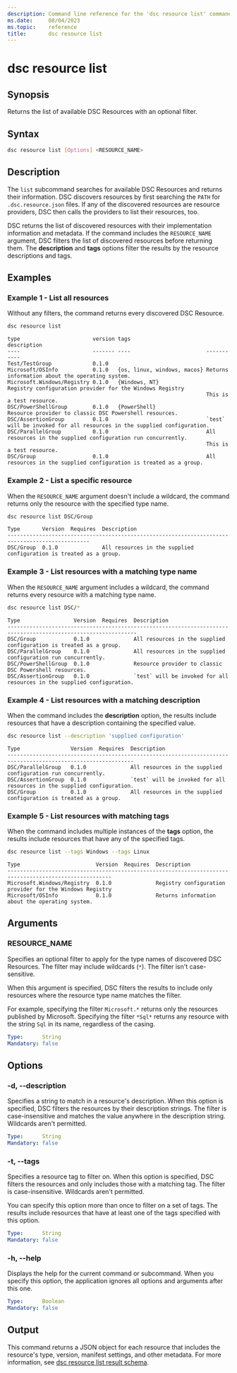 ```yaml
---
description: Command line reference for the 'dsc resource list' command
ms.date:     08/04/2023
ms.topic:    reference
title:       dsc resource list
---
```


# dsc resource list

## Synopsis

Returns the list of available DSC Resources with an optional filter.

## Syntax

```sh
dsc resource list [Options] <RESOURCE_NAME>
```

## Description

The `list` subcommand searches for available DSC Resources and returns their information. DSC
discovers resources by first searching the `PATH` for `.dsc.resource.json` files. If any of the
discovered resources are resource providers, DSC then calls the providers to list their resources,
too.

DSC returns the list of discovered resources with their implementation information and metadata. If
the command includes the `RESOURCE_NAME` argument, DSC filters the list of discovered resources
before returning them. The **description** and **tags** options filter the results by the
resource descriptions and tags.

## Examples

### Example 1 - List all resources

Without any filters, the command returns every discovered DSC Resource.

```sh
dsc resource list
```

```Output
type                       version tags                        description
----                       ------- ----                        -----------
Test/TestGroup             0.1.0
Microsoft/OSInfo           0.1.0   {os, linux, windows, macos} Returns information about the operating system.
Microsoft.Windows/Registry 0.1.0   {Windows, NT}               Registry configuration provider for the Windows Registry
                                                               This is a test resource.
DSC/PowerShellGroup        0.1.0   {PowerShell}                Resource provider to classic DSC Powershell resources.
DSC/AssertionGroup         0.1.0                               `test` will be invoked for all resources in the supplied configuration.
DSC/ParallelGroup          0.1.0                               All resources in the supplied configuration run concurrently.
                                                               This is a test resource.
DSC/Group                  0.1.0                               All resources in the supplied configuration is treated as a group.
```

### Example 2 - List a specific resource

When the `RESOURCE_NAME` argument doesn't include a wildcard, the command returns only the resource
with the specified type name.

```sh
dsc resource list DSC/Group
```

```Output
Type       Version  Requires  Description
------------------------------------------------------------------------------------------------
DSC/Group  0.1.0              All resources in the supplied configuration is treated as a group.
```

### Example 3 - List resources with a matching type name

When the `RESOURCE_NAME` argument includes a wildcard, the command returns every resource with a
matching type name.

```sh
dsc resource list DSC/*
```

```Output
Type                 Version  Requires  Description
---------------------------------------------------------------------------------------------------------------
DSC/Group            0.1.0              All resources in the supplied configuration is treated as a group.
DSC/ParallelGroup    0.1.0              All resources in the supplied configuration run concurrently.
DSC/PowerShellGroup  0.1.0              Resource provider to classic DSC Powershell resources.
DSC/AssertionGroup   0.1.0              `test` will be invoked for all resources in the supplied configuration.
```

### Example 4 - List resources with a matching description

When the command includes the **description** option, the results include resources that have a
description containing the specified value.

```sh
dsc resource list --description 'supplied configuration'
```

```Output
Type                Version  Requires  Description
--------------------------------------------------------------------------------------------------------------
DSC/ParallelGroup   0.1.0              All resources in the supplied configuration run concurrently.
DSC/AssertionGroup  0.1.0              `test` will be invoked for all resources in the supplied configuration.
DSC/Group           0.1.0              All resources in the supplied configuration is treated as a group.
```

### Example 5 - List resources with matching tags

When the command includes multiple instances of the **tags** option, the results include resources
that have any of the specified tags.

```sh
dsc resource list --tags Windows --tags Linux
```

```output
Type                        Version  Requires  Description
-------------------------------------------------------------------------------------------------------
Microsoft.Windows/Registry  0.1.0              Registry configuration provider for the Windows Registry
Microsoft/OSInfo            0.1.0              Returns information about the operating system.
```

## Arguments

### RESOURCE_NAME

Specifies an optional filter to apply for the type names of discovered DSC Resources. The filter
may include wildcards (`*`). The filter isn't case-sensitive.

When this argument is specified, DSC filters the results to include only resources where the
resource type name matches the filter.

For example, specifying the filter `Microsoft.*` returns only the resources published by Microsoft.
Specifying the filter `*Sql*` returns any resource with the string `Sql` in its name, regardless of
the casing.

```yaml
Type:      String
Mandatory: false
```

## Options

### -d, --description

Specifies a string to match in a resource's description. When this option is specified, DSC filters
the resources by their description strings. The filter is case-insensitive and matches the value
anywhere in the description string. Wildcards aren't permitted.

```yaml
Type:      String
Mandatory: false
```

### -t, --tags

Specifies a resource tag to filter on. When this option is specified, DSC filters the resources and
only includes those with a matching tag. The filter is case-insensitive. Wildcards aren't permitted.

You can specify this option more than once to filter on a set of tags. The results include
resources that have at least one of the tags specified with this option.

```yaml
Type:      String
Mandatory: false
```

### -h, --help

Displays the help for the current command or subcommand. When you specify this option, the
application ignores all options and arguments after this one.

```yaml
Type:      Boolean
Mandatory: false
```

## Output

This command returns a JSON object for each resource that includes the resource's type, version,
manifest settings, and other metadata. For more information, see
[dsc resource list result schema][01].

[01]: ../../schemas/outputs/resource/list.md
